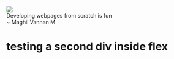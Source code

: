 <div class="flex-center">
  <div class="center" style="width:350px;">
    <img class="dp" src="{{site.baseurl}}/images/harold.jpg">
    <div class="quote">
      <div style="quote-sub">Developing webpages from scratch is fun</div>
      <div class="author"> ~ Maghil Vannan M</div>
    </div>
  </div>
  <div>
    <h1>testing a second div inside flex</h1>
  </div>
</div>
